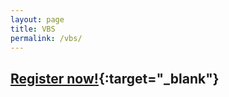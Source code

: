 ```yaml
---
layout: page
title: VBS
permalink: /vbs/
---
```


## [Register now!](http://goo.gl/forms/nnJn14jJc2){:target="_blank"} ##
